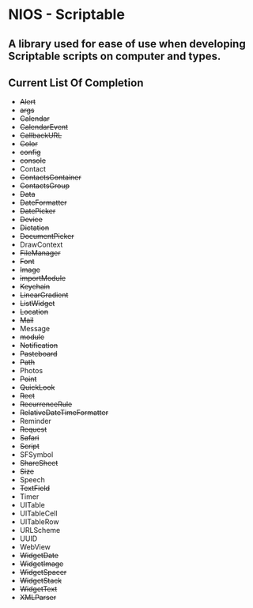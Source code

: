 # NIOS - Scriptable
## A library used for ease of use when developing Scriptable scripts on computer and types.

## Current List Of Completion
- ~~Alert~~
- ~~args~~
- ~~Calendar~~
- ~~CalendarEvent~~
- ~~CallbackURL~~
- ~~Color~~
- ~~config~~
- ~~console~~
- Contact
- ~~ContactsContainer~~
- ~~ContactsGroup~~
- ~~Data~~
- ~~DateFormatter~~
- ~~DatePicker~~
- ~~Device~~
- ~~Dictation~~
- ~~DocumentPicker~~
- DrawContext
- ~~FileManager~~
- ~~Font~~
- ~~Image~~
- ~~importModule~~
- ~~Keychain~~
- ~~LinearGradient~~
- ~~ListWidget~~
- ~~Location~~
- ~~Mail~~
- Message
- ~~module~~
- ~~Notification~~
- ~~Pasteboard~~
- ~~Path~~
- Photos
- ~~Point~~
- ~~QuickLook~~
- ~~Rect~~
- ~~RecurrenceRule~~
- ~~RelativeDateTimeFormatter~~
- Reminder
- ~~Request~~
- ~~Safari~~
- ~~Script~~
- SFSymbol
- ~~ShareSheet~~
- ~~Size~~
- Speech
- ~~TextField~~
- Timer
- UITable
- UITableCell
- UITableRow
- URLScheme
- UUID
- WebView
- ~~WidgetDate~~
- ~~WidgetImage~~
- ~~WidgetSpacer~~
- ~~WidgetStack~~
- ~~WidgetText~~
- ~~XMLParser~~